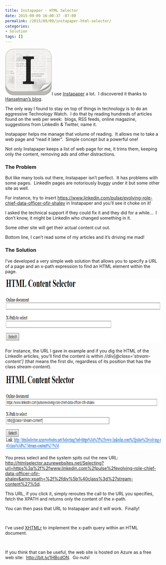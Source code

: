 ```yaml
---
title: Instapaper - HTML Selector
date: 2015-09-09 16:00:37 -07:00
permalink: /2015/09/09/instapaper-html-selector/
categories:
- Solution
tags: []
---
```

<a href="/assets/posts/2015/3/instapaper-html-selector/ip4-icon-big-e13188718225092.png"><img class=" wp-image-1059 alignright" src="/assets/posts/2015/3/instapaper-html-selector/ip4-icon-big-e13188718225092.png?w=300" alt="ip4-icon-big-e1318871822509[2]" width="151" height="151" /></a>I use <a href="https://www.instapaper.com" target="_blank">Instapaper</a> a lot.  I discovered it thanks to <a href="http://www.hanselman.com/blog/TwoMustHaveToolsForAMoreReadableWeb.aspx" target="_blank">Hanselman’s blog</a>.

The only way I found to stay on top of things in technology is to do an aggressive Technology Watch.  I do that by reading hundreds of articles found on the web per week:  blogs, RSS feeds, online magazine, suggestions from LinkedIn &amp; Twitter, name it.

Instapaper helps me manage that volume of reading.  It allows me to take a web page and “read it later”.  Simple concept but a powerful one!

Not only Instapaper keeps a list of web page for me, it trims them, keeping only the content, removing ads and other distractions.
<h3>The Problem</h3>
But like many tools out there, Instapaper isn’t perfect.  It has problems with some pages.  LinkedIn pages are notoriously buggy under it but some other site as well.

For instance, try to insert <a title="https://www.linkedin.com/pulse/evolving-role-chief-data-officer-ofir-shalev" href="https://www.linkedin.com/pulse/evolving-role-chief-data-officer-ofir-shalev">https://www.linkedin.com/pulse/evolving-role-chief-data-officer-ofir-shalev</a> in Instapaper and you’ll see it choke on it!

I asked the technical support if they could fix it and they did for a while…  I don’t know, it might be LinkedIn who changed something in it.

Some other site will get their actual content cut out.

Bottom line, I can’t read some of my articles and it’s driving me mad!
<h3>The Solution</h3>
I’ve developed a very simple web solution that allows you to specify a URL of a page and an x-path expression to find an HTML element within the page.

<a href="/assets/posts/2015/3/instapaper-html-selector/image45.png"><img style="background-image:none;padding-top:0;padding-left:0;display:inline;padding-right:0;border:0;" title="image" src="/assets/posts/2015/3/instapaper-html-selector/image_thumb45.png" alt="image" width="787" height="208" border="0" /></a>

For instance, the URL I gave in example and if you dig the HTML of the LinkedIn articles, you’ll find the content is within <em>//div[@class='stream-content']</em> (that means the first div, regardless of its position that has the class <em>stream-content</em>).

<a href="/assets/posts/2015/3/instapaper-html-selector/image46.png"><img style="background-image:none;padding-top:0;padding-left:0;display:inline;padding-right:0;border:0;" title="image" src="/assets/posts/2015/3/instapaper-html-selector/image_thumb46.png" alt="image" width="802" height="246" border="0" /></a>

You press select and the system spits out the new URL:  <a title="http://htmlselector.azurewebsites.net/Selecting?url=https%3a%2f%2fwww.linkedin.com%2fpulse%2fevolving-role-chief-data-officer-ofir-shalev&amp;xpath=%2f%2fdiv%5b%40class%3d%27stream-content%27%5d" href="http://htmlselector.azurewebsites.net/Selecting?url=https%3a%2f%2fwww.linkedin.com%2fpulse%2fevolving-role-chief-data-officer-ofir-shalev&amp;xpath=%2f%2fdiv%5b%40class%3d%27stream-content%27%5d">http://htmlselector.azurewebsites.net/Selecting?url=https%3a%2f%2fwww.linkedin.com%2fpulse%2fevolving-role-chief-data-officer-ofir-shalev&amp;xpath=%2f%2fdiv%5b%40class%3d%27stream-content%27%5d</a>.

This URL, if you click it, simply reroutes the call to the URL you specifies, fetch the XPATH and returns only the content of the x-path.

You can then pass that URL to Instapaper and it will work.  Finally!

&nbsp;

I’ve used <a href="http://www.nuget.org/packages/XHTMLr" target="_blank">XHTMLr</a> to implement the x-path query within an HTML document.

&nbsp;

If you think that can be useful, the web site is hosted on Azure as a free web site:  <a href="http://bit.ly/1HBcdON" target="_blank">http://bit.ly/1HBcdON</a>.  Go nuts!